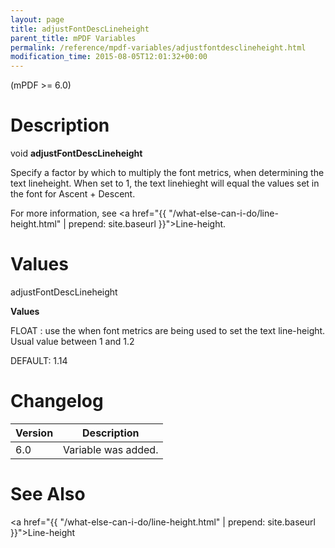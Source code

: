 ```yaml
---
layout: page
title: adjustFontDescLineheight
parent_title: mPDF Variables
permalink: /reference/mpdf-variables/adjustfontdesclineheight.html
modification_time: 2015-08-05T12:01:32+00:00
---
```


(mPDF &gt;= 6.0)

# Description

void <b>adjustFontDescLineheight</b>

Specify a factor by which to multiply the font metrics, when determining the text lineheight. When set to 1, the text linehieght will equal the values set in the font for Ascent + Descent.

For more information, see <a href="{{ "/what-else-can-i-do/line-height.html" | prepend: site.baseurl }}">Line-height</a>.

# Values

<span class="parameter">adjustFontDescLineheight</span>

<b>Values</b>

<span class="smallblock">FLOAT </span>: use the when font metrics are being used to set the text line-height. Usual value between 1 and 1.2

<span class="smallblock">DEFAULT</span>: 1.14

# Changelog

<table class="table"> <thead>
<tr> <th>Version</th><th>Description</th> </tr>
</thead> <tbody>
<tr>
<td>6.0</td>
<td>Variable was added.</td>
</tr>
</tbody> </table>

# See Also

<a href="{{ "/what-else-can-i-do/line-height.html" | prepend: site.baseurl }}">Line-height</a>

